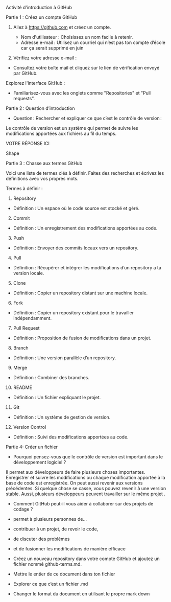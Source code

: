 Activité d'introduction à GitHub 

Partie 1 : Créez un compte GitHub 

1. Allez à https://github.com et créez un compte. 

   - Nom d'utilisateur : Choisissez un nom facile à retenir. 
   - Adresse e-mail : Utilisez un courriel qui n’est pas ton compte d’école car ça serait supprimé en juin 

2. Vérifiez votre adresse e-mail : 

 - Consultez votre boîte mail et cliquez sur le lien de vérification envoyé par GitHub. 

Explorez l'interface GitHub : 

 - Familiarisez-vous avec les onglets comme "Repositories" et "Pull requests". 

 

Partie 2 : Question d’introduction 

 - Question : Rechercher et expliquer ce que c’est le contrôle de version : 

 

Le contrôle de version est un système qui permet de suivre les modifications apportées aux fichiers au fil du temps.  

VOTRE RÉPONSE ICI 

Shape 

Partie 3 : Chasse aux termes GitHub 

Voici une liste de termes clés à définir. Faites des recherches et écrivez les définitions avec vos propres mots.  

Termes à définir : 

1. Repository 

 - Définition : Un espace où le code source est stocké et géré. 

2. Commit 

 - Définition : Un enregistrement des modifications apportées au code. 

3. Push 

 - Définition : Envoyer des commits locaux vers un repository. 

4. Pull 

 - Définition : Récupérer et intégrer les modifications d’un repository a ta version locale. 

5. Clone 

 - Définition : Copier un repository distant sur une machine locale. 

6. Fork 

 - Définition : Copier un repository existant pour le travailler indépendamment. 

7. Pull Request 

 - Définition : Proposition de fusion de modifications dans un projet. 

8. Branch 

 - Définition : Une version parallèle d’un repository. 

9. Merge 

 - Définition : Combiner des branches. 

10. README 

 - Définition : Un fichier expliquant le projet. 

11. Git 

 - Définition : Un système de gestion de version. 

12. Version Control 

 - Définition : Suivi des modifications apportées au code. 

 

 

 

Partie 4: Créer un fichier 

 - Pourquoi pensez-vous que le contrôle de version est important dans le développement logiciel ? 

Il permet aux développeurs de faire plusieurs choses importantes. Enregistrer et suivre les modifications ou chaque modification apportée à la base de code est enregistrée. On peut aussi revenir aux versions précédentes. Si quelque chose se casse, vous pouvez revenir à une version stable. Aussi, plusieurs développeurs peuvent travailler sur le même projet . 

 - Comment GitHub peut-il vous aider à collaborer sur des projets de codage ? 

 - permet à plusieurs personnes de... 

 - contribuer à un projet, de revoir le code,  

 - de discuter des problèmes  

 - et de fusionner les modifications de manière efficace 

 

 - Créez un nouveau repository dans votre compte GitHub et ajoutez un fichier nommé github-terms.md.  

 - Mettre le entier de ce document dans ton fichier  

 - Explorer ce que c’est un fichier .md  

 - Changer le format du document en utilisant le propre mark down 

